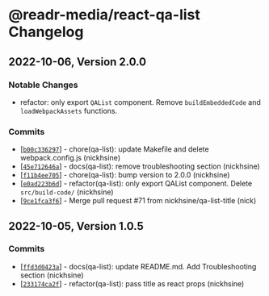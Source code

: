 # @readr-media/react-qa-list Changelog

## 2022-10-06, Version 2.0.0
### Notable Changes
- refactor: only export `QAList` component. Remove `buildEmbeddedCode` and `loadWebpackAssets` functions.

### Commits
* \[[`b00c336297`](https://github.com/readr-media/react-qa-list/commit/b00c336297)] - chore(qa-list): update Makefile and delete webpack.config.js (nickhsine)
* \[[`45e712646a`](https://github.com/readr-media/react-qa-list/commit/45e712646a)] - docs(qa-list): remove troubleshooting section (nickhsine)
* \[[`f11b4ee705`](https://github.com/readr-media/react-qa-list/commit/f11b4ee705)] - chore(qa-list): bump version to 2.0.0 (nickhsine)
* \[[`e0ad223b6d`](https://github.com/readr-media/react-qa-list/commit/e0ad223b6d)] - refactor(qa-list): only export QAList component. Delete `src/build-code/` (nickhsine)
* \[[`9ce1fca3f6`](https://github.com/readr-media/react-qa-list/commit/9ce1fca3f6)] - Merge pull request #71 from nickhsine/qa-list-title (nick)

## 2022-10-05, Version 1.0.5
### Commits
* \[[`ffd3d0423a`](https://github.com/readr-media/react-qa-list/commit/ffd3d0423a)] - docs(qa-list): update README.md. Add Troubleshooting section (nickhsine)
* \[[`233174ca2f`](https://github.com/readr-media/react-qa-list/commit/233174ca2f)] - refactor(qa-list): pass title as react props (nickhsine)
